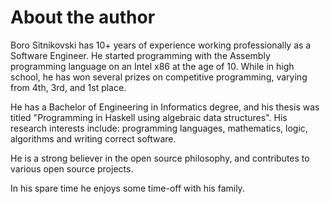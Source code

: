 # About the author

Boro Sitnikovski has 10+ years of experience working professionally as a Software Engineer. He started programming with the Assembly programming language on an Intel x86 at the age of 10. While in high school, he has won several prizes on competitive programming, varying from 4th, 3rd, and 1st place.

He has a Bachelor of Engineering in Informatics degree, and his thesis was titled "Programming in Haskell using algebraic data structures". His research interests include: programming languages, mathematics, logic, algorithms and writing correct software.

He is a strong believer in the open source philosophy, and contributes to various open source projects.

In his spare time he enjoys some time-off with his family.
